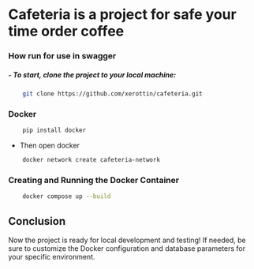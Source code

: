 # ****Cafeteria** is a project for safe your time order coffee**

### How run for use in swagger

##### - To start, clone the project to your local machine:

```bash
    git clone https://github.com/xerottin/cafeteria.git
```
### Docker
```bash
    pip install docker
```

- Then open docker
```bash
    docker network create cafeteria-network
```

### Creating and Running the Docker Container
```bash
    docker compose up --build
```

Conclusion
---
Now the project is ready for local development and testing! If needed, be sure to customize the Docker configuration and database parameters for your specific environment.
